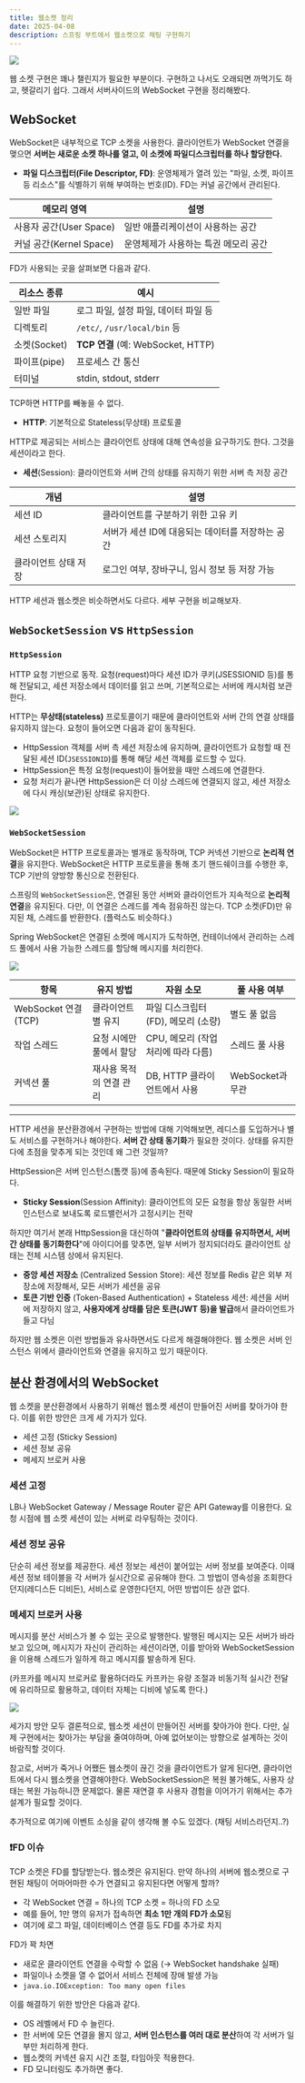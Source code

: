 ```yaml
---
title: 웹소켓 정리
date: 2025-04-08
description: 스프링 부트에서 웹소켓으로 채팅 구현하기
---
```

![](./img/header.png)

웹 소켓 구현은 꽤나 챌린지가 필요한 부분이다. 구현하고 나서도 오래되면 까먹기도 하고, 헷갈리기 쉽다. 그래서 서버사이드의 WebSocket 구현을 정리해봤다.

## WebSocket

WebSocket은 내부적으로 TCP 소켓을 사용한다. 클라이언트가 WebSocket 연결을 맺으면 **서버는 새로운 소켓 하나를 열고, 이 소켓에 파일디스크립터를 하나 할당한다.**

- **파일 디스크립터(File Descriptor, FD)**: 운영체제가 열려 있는 "파일, 소켓, 파이프 등 리소스"를 식별하기 위해 부여하는 번호(ID). FD는 커널 공간에서 관리된다.

| 메모리 영역              | 설명                   |
| ------------------- | -------------------- |
| 사용자 공간(User Space)  | 일반 애플리케이션이 사용하는 공간   |
| 커널 공간(Kernel Space) | 운영체제가 사용하는 특권 메모리 공간 |

FD가 사용되는 곳을 살펴보면 다음과 같다.

| 리소스 종류     | 예시                              |
| ---------- | ------------------------------- |
| 일반 파일      | 로그 파일, 설정 파일, 데이터 파일 등          |
| 디렉토리       | `/etc/`, `/usr/local/bin` 등     |
| 소켓(Socket) | **TCP 연결** (예: WebSocket, HTTP) |
| 파이프(pipe)  | 프로세스 간 통신                       |
| 터미널        | stdin, stdout, stderr           |

TCP하면 HTTP를 빼놓을 수 없다.

- **HTTP**: 기본적으로 Stateless(무상태) 프로토콜

HTTP로 제공되는 서비스는 클라이언트 상태에 대해 연속성을 요구하기도 한다. 그것을 세션이라고 한다.

- **세션**(Session): 클라이언트와 서버 간의 상태를 유지하기 위한 서버 측 저장 공간

| 개념          | 설명                           |
| ----------- | ---------------------------- |
| 세션 ID       | 클라이언트를 구분하기 위한 고유 키          |
| 세션 스토리지     | 서버가 세션 ID에 대응되는 데이터를 저장하는 공간 |
| 클라이언트 상태 저장 | 로그인 여부, 장바구니, 임시 정보 등 저장 가능  |

HTTP 세션과 웹소켓은 비슷하면서도 다르다. 세부 구현을 비교해보자.

## `WebSocketSession` vs `HttpSession`

### `HttpSession`

HTTP 요청 기반으로 동작. 요청(request)마다 세션 ID가 쿠키(JSESSIONID 등)를 통해 전달되고, 세션 저장소에서 데이터를 읽고 쓰며, 기본적으로는 서버에 캐시처럼 보관한다.

HTTP는 **무상태(stateless)** 프로토콜이기 때문에 클라이언트와 서버 간의 연결 상태를 유지하지 않는다. 요청이 들어오면 다음과 같이 동작된다.

- HttpSession 객체를 서버 측 세션 저장소에 유지하며, 클라이언트가 요청할 때 전달된 세션 ID(`JSESSIONID`)를 통해 해당 세션 객체를 로드할 수 있다.
- HttpSession은 특정 요청(request)이 들어왔을 때만 스레드에 연결한다.
- 요청 처리가 끝나면 HttpSession은 더 이상 스레드에 연결되지 않고, 세션 저장소에 다시 캐싱(보관)된 상태로 유지한다.

![](./img/세션.png)

### `WebSocketSession`

WebSocket은 HTTP 프로토콜과는 별개로 동작하며, TCP 커넥션 기반으로 **논리적 연결**을 유지한다. WebSocket은 HTTP 프로토콜을 통해 초기 핸드쉐이크를 수행한 후, TCP 기반의 양방향 통신으로 전환된다.

스프링의 `WebSocketSession`은, 연결된 동안 서버와 클라이언트가 지속적으로 **논리적 연결**을 유지된다. 다만, 이 연결은 스레드를 계속 점유하진 않는다. TCP 소켓(FD)만 유지된 채, 스레드를 반환한다. (플럭스도 비슷하다.)

Spring WebSocket은 연결된 소켓에 메시지가 도착하면, 컨테이너에서 관리하는 스레드 풀에서 사용 가능한 스레드를 할당해 메시지를 처리한다.

![](./img/웹소켓.png)

| 항목                 | 유지 방법         | 자원 소모                   | 풀 사용 여부       |
| ------------------ | ------------- | ----------------------- | ------------- |
| WebSocket 연결 (TCP) | 클라이언트별 유지     | 파일 디스크립터(FD), 메모리 (소량)  | 별도 풀 없음       |
| 작업 스레드             | 요청 시에만 풀에서 할당 | CPU, 메모리 (작업 처리에 따라 다름) | 스레드 풀 사용      |
| 커넥션 풀              | 재사용 목적의 연결 관리 | DB, HTTP 클라이언트에서 사용     | WebSocket과 무관 |

---

HTTP 세션을 분산환경에서 구현하는 방법에 대해 기억해보면, 레디스를 도입하거나 별도 서비스를 구현하거나 해야한다. **서버 간 상태 동기화**가 필요한 것이다. 상태를 유지한다에 초점을 맞추게 되는 것인데 왜 그런 것일까?

HttpSession은 서버 인스턴스(톰캣 등)에 종속된다. 때문에 Sticky Session이 필요하다.

- **Sticky Session**(Session Affinity): 클라이언트의 모든 요청을 항상 동일한 서버 인스턴스로 보내도록 로드밸런서가 고정시키는 전략

하지만 여기서 본래 HttpSession을 대신하여 "**클라이언트의 상태를 유지하면서, 서버 간 상태를 동기화한다**"에 아이디어를 맞추면, 일부 서버가 정지되더라도 클라이언트 상태는 전체 시스템 상에서 유지된다.

- **중앙 세션 저장소** (Centralized Session Store): 세션 정보를 Redis 같은 외부 저장소에 저장해서, 모든 서버가 세션을 공유
- **토큰 기반 인증** (Token-Based Authentication) + Stateless 세션: 세션을 서버에 저장하지 않고, **사용자에게 상태를 담은 토큰(JWT 등)을 발급**해서 클라이언트가 들고 다님

하지만 웹 소켓은 이런 방법들과 유사하면서도 다르게 해결해야한다. 웹 소켓은 서버 인스턴스 위에서 클라이언트와 연결을 유지하고 있기 때문이다.

## 분산 환경에서의 WebSocket

웹 소켓을 분산환경에서 사용하기 위해선 웹소켓 세션이 만들어진 서버를 찾아가야 한다. 이를 위한 방안은 크게 세 가지가 있다.

- 세션 고정 (Sticky Session)
- 세션 정보 공유
- 메세지 브로커 사용

### 세션 고정

LB나 WebSocket Gateway / Message Router 같은 API Gateway를 이용한다. 요청 시점에 웹 소켓 세션이 있는 서버로 라우팅하는 것이다.

### 세션 정보 공유

단순히 세션 정보를 제공한다. 세션 정보는 세션이 붙어있는 서버 정보를 보여준다. 이때 세션 정보 테이블을 각 서버가 실시간으로 공유해야 한다. 그 방법이 영속성을 조회한다던지(레디스든 디비든), 서비스로 운영한다던지, 어떤 방법이든 상관 없다.

### 메세지 브로커 사용

메시지를 분산 서비스가 볼 수 있는 곳으로 발행한다. 발행된 메시지는 모든 서버가 바라보고 있으며, 메시지가 자신이 관리하는 세션이라면, 이를 받아와 WebSocketSession을 이용해 스레드가 일하게 하고 메시지를 발송하게 된다. 

(카프카를 메시지 브로커로 활용하더라도 카프카는 유량 조절과 비동기적 실시간 전달에 유리하므로 활용하고, 데이터 자체는 디비에 넣도록 한다.)

![](./img/분산웹소켓세션.png)

세가지 방안 모두 결론적으로, 웹소켓 세션이 만들어진 서버를 찾아가야 한다. 다만, 실제 구현에서는 찾아가는 부담을 줄여야하며, 아예 없어보이는 방향으로 설계하는 것이 바람직할 것이다.

참고로, 서버가 죽거나 어쨌든 웹소켓이 끊긴 것을 클라이언트가 알게 된다면, 클라이언트에서 다시 웹소켓을 연결해야한다. WebSocketSession은 복원 불가해도, 사용자 상태는 복원 가능하니깐 문제없다. 물론 재연결 후 사용자 경험을 이어가기 위해서는 추가 설계가 필요할 것이다.

추가적으로 여기에 이벤트 소싱을 같이 생각해 볼 수도 있겠다. (채팅 서비스라던지..?)

### ❗️FD 이슈

TCP 소켓은 FD를 할당받는다. 웹소켓은 유지된다. 만약 하나의 서버에 웹소켓으로 구현된 채팅이 어마어마한 수가 연결되고 유지된다면 어떻게 할까?

- 각 WebSocket 연결 = 하나의 TCP 소켓 = 하나의 FD 소모
- 예를 들어, 1만 명의 유저가 접속하면 **최소 1만 개의 FD가 소모**됨
- 여기에 로그 파일, 데이터베이스 연결 등도 FD를 추가로 차지

FD가 꽉 차면

- 새로운 클라이언트 연결을 수락할 수 없음 (→ WebSocket handshake 실패)
- 파일이나 소켓을 열 수 없어서 서비스 전체에 장애 발생 가능
- `java.io.IOException: Too many open files`

이를 해결하기 위한 방안은 다음과 같다.

- OS 레벨에서 FD 수 늘린다.
- 한 서버에 모든 연결을 몰지 않고, **서버 인스턴스를 여러 대로 분산**하여 각 서버가 일부만 처리하게 한다.
- 웹소켓의 커넥션 유지 시간 조절, 타임아웃 적용한다.
- FD 모니터링도 추가하면 좋다.
